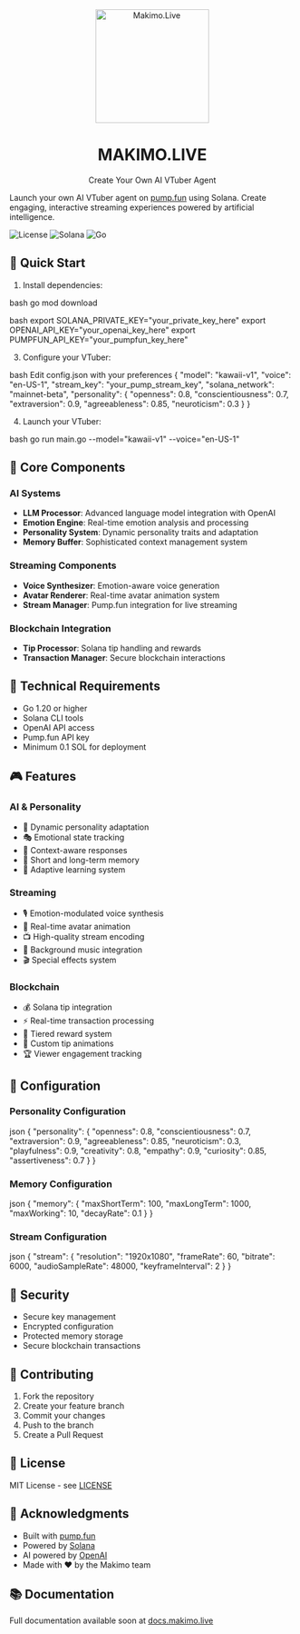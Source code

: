 <div align="center">
  <img src="makimo1.png" alt="Makimo.Live" width="200"/>
  <h1>MAKIMO.LIVE</h1>
  <p>Create Your Own AI VTuber Agent</p>
</div>

Launch your own AI VTuber agent on [pump.fun](https://pump.fun) using Solana. Create engaging, interactive streaming experiences powered by artificial intelligence.

![License](https://img.shields.io/badge/license-MIT-blue.svg)
![Solana](https://img.shields.io/badge/Solana-Compatible-green)
![Go](https://img.shields.io/badge/Go-1.20+-00ADD8)

## 🚀 Quick Start

1. Install dependencies:

bash
go mod download

bash
export SOLANA_PRIVATE_KEY="your_private_key_here"
export OPENAI_API_KEY="your_openai_key_here"
export PUMPFUN_API_KEY="your_pumpfun_key_here"


3. Configure your VTuber:

bash
Edit config.json with your preferences
{
"model": "kawaii-v1",
"voice": "en-US-1",
"stream_key": "your_pump_stream_key",
"solana_network": "mainnet-beta",
"personality": {
"openness": 0.8,
"conscientiousness": 0.7,
"extraversion": 0.9,
"agreeableness": 0.85,
"neuroticism": 0.3
}
}

4. Launch your VTuber:

bash
go run main.go --model="kawaii-v1" --voice="en-US-1"


## 🧠 Core Components

### AI Systems
- **LLM Processor**: Advanced language model integration with OpenAI
- **Emotion Engine**: Real-time emotion analysis and processing
- **Personality System**: Dynamic personality traits and adaptation
- **Memory Buffer**: Sophisticated context management system

### Streaming Components
- **Voice Synthesizer**: Emotion-aware voice generation
- **Avatar Renderer**: Real-time avatar animation system
- **Stream Manager**: Pump.fun integration for live streaming

### Blockchain Integration
- **Tip Processor**: Solana tip handling and rewards
- **Transaction Manager**: Secure blockchain interactions

## 🔧 Technical Requirements

- Go 1.20 or higher
- Solana CLI tools
- OpenAI API access
- Pump.fun API key
- Minimum 0.1 SOL for deployment

## 🎮 Features

### AI & Personality
- 🤖 Dynamic personality adaptation
- 🎭 Emotional state tracking
- 💭 Context-aware responses
- 🧠 Short and long-term memory
- 🔄 Adaptive learning system

### Streaming
- 🎙️ Emotion-modulated voice synthesis
- 🎨 Real-time avatar animation
- 📺 High-quality stream encoding
- 🎵 Background music integration
- 🎬 Special effects system

### Blockchain
- 💰 Solana tip integration
- ⚡ Real-time transaction processing
- 🎁 Tiered reward system
- 💝 Custom tip animations
- 🏆 Viewer engagement tracking

## 📝 Configuration

### Personality Configuration

json
{
"personality": {
"openness": 0.8,
"conscientiousness": 0.7,
"extraversion": 0.9,
"agreeableness": 0.85,
"neuroticism": 0.3,
"playfulness": 0.9,
"creativity": 0.8,
"empathy": 0.9,
"curiosity": 0.85,
"assertiveness": 0.7
}
}


### Memory Configuration

json
{
"memory": {
"maxShortTerm": 100,
"maxLongTerm": 1000,
"maxWorking": 10,
"decayRate": 0.1
}
}

### Stream Configuration

json
{
"stream": {
"resolution": "1920x1080",
"frameRate": 60,
"bitrate": 6000,
"audioSampleRate": 48000,
"keyframeInterval": 2
}
}


## 🔐 Security

- Secure key management
- Encrypted configuration
- Protected memory storage
- Secure blockchain transactions

## 🤝 Contributing

1. Fork the repository
2. Create your feature branch
3. Commit your changes
4. Push to the branch
5. Create a Pull Request

## 📜 License

MIT License - see [LICENSE](LICENSE)

## 💫 Acknowledgments

- Built with [pump.fun](https://pump.fun)
- Powered by [Solana](https://solana.com)
- AI powered by [OpenAI](https://openai.com)
- Made with ❤️ by the Makimo team

## 📚 Documentation

Full documentation available soon at [docs.makimo.live](https://docs.makimo.live)